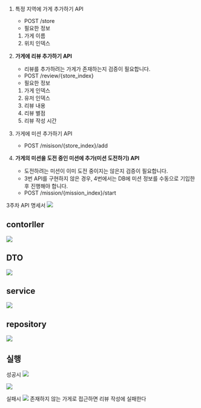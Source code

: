 1. 특정 지역에 가게 추가하기 API
    - POST /store
    - 필요한 정보
    1. 가게 이름
    2. 위치 인덱스

2. **가게에 리뷰 추가하기 API**
    - 리뷰를 추가하려는 가게가 존재하는지 검증이 필요합니다.
    - POST /review/{store_index}
    - 필요한 정보
    1. 가게 인덱스
    2. 유저 인덱스
    3. 리뷰 내용
    4. 리뷰 별점
    5. 리뷰 작성 시간

3. 가게에 미션 추가하기 API
    - POST /misison/{store_index}/add

4. **가게의 미션을 도전 중인 미션에 추가(미션 도전하기) API**
    - 도전하려는 미션이 이미 도전 중이지는 않은지 검증이 필요합니다.
    - 3번 API를 구현하지 않은 경우, 4번에서는 DB에 미션 정보를 수동으로 기입한 후 진행해야 합니다.
    - POST /mission/{mission_index}/start

3주차 API 명세서
![](./images/image.png)

## contorller

![](./images/image-1.png)

## DTO

![](./images/image-2.png)

## service

![](./images/image-3.png)

## repository

![](./images/image-4.png)

## 실행

성공시
![](./images/image-5.png)

![](./images/image-6.png)

실패시
![](./images/image-7.png)
존재하지 않는 가게로 접근하면 리뷰 작성에 실패한다
